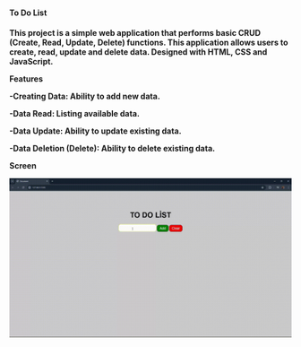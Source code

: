<h4>To Do List <h4>

This project is a simple web application that performs basic CRUD (Create, Read, Update, Delete) functions. This application allows users to create, read, update and delete data. Designed with HTML, CSS and JavaScript.

Features

-Creating Data: Ability to add new data.

-Data Read: Listing available data.

-Data Update: Ability to update existing data.

-Data Deletion (Delete): Ability to delete existing data.

Screen

![](screen.gif)
